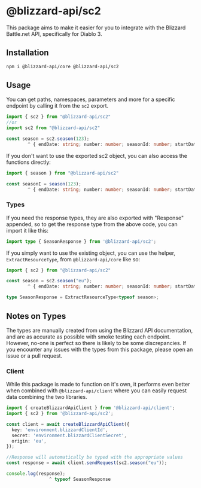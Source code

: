 # @blizzard-api/sc2

This package aims to make it easier for you to integrate with the Blizzard Battle.net API, specifically for Diablo 3.

## Installation

```sh
npm i @blizzard-api/core @blizzard-api/sc2
```

## Usage

You can get paths, namespaces, parameters and more for a specific endpoint by calling it from the `sc2` export.

```ts
import { sc2 } from "@blizzard-api/sc2"
//or
import sc2 from "@blizzard-api/sc2"

const season = sc2.season(123);
        ^ { endDate: string; number: number; seasonId: number; startDate: string; year: number; }
```

If you don't want to use the exported sc2 object, you can also access the functions directly:

```ts
import { season } from "@blizzard-api/sc2"

const seasonI = season(123);
        ^ { endDate: string; number: number; seasonId: number; startDate: string; year: number; }
```

### Types

If you need the response types, they are also exported with "Response" appended, so to get the response type from the above code, you can import it like this:

```ts
import type { SeasonResponse } from '@blizzard-api/sc2';
```

If you simply want to use the existing object, you can use the helper, `ExtractResourceType`, from `@blizzard-api/core` like so:

```ts
import { sc2 } from "@blizzard-api/sc2"

const season = sc2.season("eu");
        ^ { endDate: string; number: number; seasonId: number; startDate: string; year: number; }

type SeasonResponse = ExtractResourceType<typeof season>;
```

## Notes on Types

The types are manually created from using the Blizzard API documentation, and are as accurate as possible with smoke testing each endpoint. However, no-one is perfect so there is likely to be some discrepancies. If you encounter any issues with the types from this package, please open an issue or a pull request.

### Client

While this package is made to function on it's own, it performs even better when combined with `@blizzard-api/client` where you can easily request data combining the two libraries.

```ts
import { createBlizzardApiClient } from '@blizzard-api/client';
import { sc2 } from '@blizzard-api/sc2';

const client = await createBlizzardApiClient({
  key: 'environment.blizzardClientId',
  secret: 'environment.blizzardClientSecret',
  origin: 'eu',
});

//Response will automatically be typed with the appropriate values
const response = await client.sendRequest(sc2.season("eu"));

console.log(response);
                ^ typeof SeasonResponse
```
